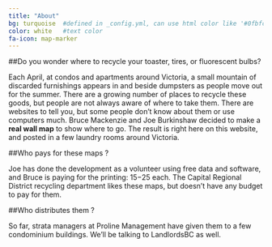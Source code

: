 ```yaml
---
title: "About"
bg: turquoise  #defined in _config.yml, can use html color like '#0fbfcf'
color: white   #text color
fa-icon: map-marker
---
```


##Do you wonder where to recycle your toaster, tires, or fluorescent bulbs?

Each April, at condos and apartments around Victoria, a small mountain of discarded furnishings appears in and beside dumpsters as people move out for the summer. There are a growing number of places to recycle these goods, but people are not always aware of where to take them. There are websites to tell you, but some people don’t know about them or use computers much. Bruce Mackenzie and Joe Burkinshaw decided to make a **real wall map** to show where to go. The result is right here on this website, and posted in a few laundry rooms around Victoria. 

##Who pays for these maps ?

Joe has done the development as a volunteer using free data and software, and Bruce is paying for the printing: $15-$25 each. The Capital Regional District recycling department likes these maps, but doesn’t have any budget to pay for them.

##Who distributes them ?

So far, strata managers at Proline Management have given them to a few condominium buildings. We’ll be talking to LandlordsBC as well. 

